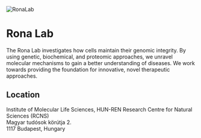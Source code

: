 ![RonaLab](profile/logo.png)
# Rona Lab
The Rona Lab investigates how cells maintain their genomic integrity. By using genetic, biochemical, and proteomic approaches, we unravel molecular mechanisms to gain a better understanding of diseases. We work towards providing the foundation for innovative, novel therapeutic approaches.

## Location
Institute of Molecular Life Sciences, HUN-REN Research Centre for Natural Sciences (RCNS)\
Magyar tudósok körútja 2.\
1117 Budapest, Hungary
